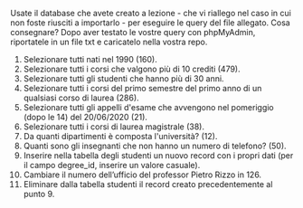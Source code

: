 Usate il database che avete creato a lezione - che vi riallego nel caso in cui non foste riusciti a importarlo - per eseguire le query del file allegato.
Cosa consegnare?
Dopo aver testato le vostre query con phpMyAdmin, riportatele in un file txt e caricatelo nella vostra repo.

1. Selezionare tutti nati nel 1990 (160).
2. Selezionare tutti i corsi che valgono più di 10 crediti (479).
3. Selezionare tutti gli studenti che hanno più di 30 anni.
4. Selezionare tutti i corsi del primo semestre del primo anno di un qualsiasi corso di laurea (286).
5. Selezionare tutti gli appelli d'esame che avvengono nel pomeriggio (dopo le 14) del 20/06/2020 (21).
6. Selezionare tutti i corsi di laurea magistrale (38).
7. Da quanti dipartimenti è composta l'università? (12).
8. Quanti sono gli insegnanti che non hanno un numero di telefono? (50).
9. Inserire nella tabella degli studenti un nuovo record con i propri dati (per il campo degree_id, inserire un valore casuale).
10. Cambiare il numero dell’ufficio del professor Pietro Rizzo in 126.
11. Eliminare dalla tabella studenti il record creato precedentemente al punto 9.
